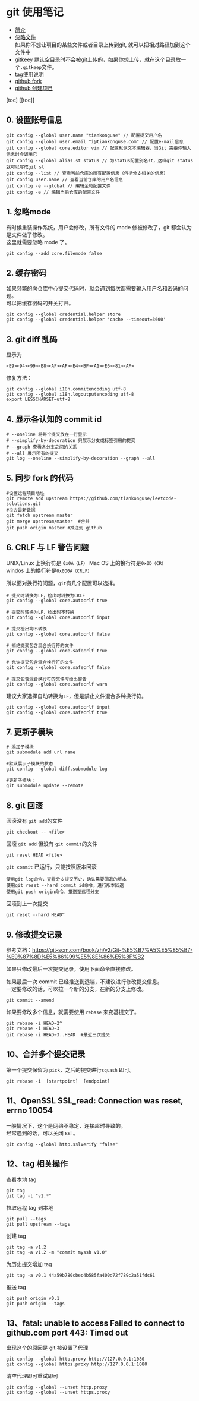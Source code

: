 # git 使用笔记

* [简介](git.md)
* [忽略文件](gitignore.md)  
  如果你不想让项目的某些文件或者目录上传到git, 就可以把相对路径加到这个文件中
* [gitkeey](gitkeep.md)
  默认空目录时不会被git上传的，如果你想上传，就在这个目录放一个`.gitkeep`文件。  
* [tag使用说明](tag.md)
* [github fork](fork.md)
* [github 创建项目](start.md)

[toc]
[[toc]]



## 0. 设置账号信息  




``` 
git config --global user.name "tiankonguse" // 配置提交用户名
git config --global user.email "i@tiankonguse.com" // 配置e-mail信息
git config --global core.editor vim // 配置默认文本编辑器，当Git 需要你输入信息时会调用它
git config --global alias.st status // 为status配置别名st，这样git status就可以写成git st
git config --list // 查看当前仓库的所有配置信息（包括分支相关的信息）
git config user.name // 查看当前仓库的用户名信息
git config -e --global // 编辑全局配置文件
git config -e // 编辑当前仓库的配置文件  
```


## 1. 忽略mode  


有时候重装操作系统，用户会修改，所有文件的 mode 修被修改了，git 都会认为是文件做了修改。  
这里就需要忽略 mode 了。  


```
git config --add core.filemode false  
```


## 2. 缓存密码  


如果频繁的向仓库中心提交代码时，就会遇到每次都需要输入用户名和密码的问题。  
可以把缓存密码的开关打开。  


```
git config --global credential.helper store  
git config --global credential.helper 'cache --timeout=3600'  
```


## 3. git diff 乱码


显示为 

```
<E9><94><99><E8><AF><AF><E4><BF><A1><E6><81><AF>
```

修复方法：  

```
git config --global i18n.commitencoding utf-8
git config --global i18n.logoutputencoding utf-8
export LESSCHARSET=utf-8
```

## 4. 显示各认知的 commit id

```
# --oneline 将每个提交放在一行显示
# --simplify-by-decoration 只展示分支或标签引用的提交
# --graph 查看各分支之间的关系
# --all 展示所有的提交
git log --oneline --simplify-by-decoration --graph --all
```


## 5. 同步 fork 的代码


```
#设置远程项目地址
git remote add upstream https://github.com/tiankonguse/leetcode-solutions.git  
#拉去最新数据
git fetch upstream master  
git merge upstream/master  #合并  
git push origin master #推送到 github  
```


## 6. CRLF 与 LF 警告问题  


UNIX/Linux  上换行符是 `0x0A（LF）`
Mac OS 上的换行符是`0x0D（CR）`  
windos 上的换行符是`0x0D0A（CRLF）`


所以面对换行符问题，`git`有几个配置可以选择。  


```
# 提交时转换为LF，检出时转换为CRLF
git config --global core.autocrlf true

# 提交时转换为LF，检出时不转换
git config --global core.autocrlf input

# 提交检出均不转换
git config --global core.autocrlf false

# 拒绝提交包含混合换行符的文件
git config --global core.safecrlf true

# 允许提交包含混合换行符的文件
git config --global core.safecrlf false

# 提交包含混合换行符的文件时给出警告
git config --global core.safecrlf warn

```


建议大家选择自动转换为`LF`，但是禁止文件混合多种换行符。  


```
git config --global core.autocrlf input
git config --global core.safecrlf true
```


## 7. 更新子模块  


```
# 添加子模块
git submodule add url name

#默认展示子模块的状态
git config --global diff.submodule log

#更新子模块：
git submodule update --remote
```

## 8. git 回滚


回滚没有 `git add`的文件 


```
git checkout -- <file>
```

回滚 `git add` 但没有 `git commit`的文件

```
git reset HEAD <file>
```


`git commit` 已运行，只能按照版本回滚


```
使用git log命令，查看分支提交历史，确认需要回退的版本
使用git reset --hard commit_id命令，进行版本回退
使用git push origin命令，推送至远程分支
```

回滚到上一次提交


```
git reset --hard HEAD^ 
```


## 9. 修改提交记录

参考文档：https://git-scm.com/book/zh/v2/Git-%E5%B7%A5%E5%85%B7-%E9%87%8D%E5%86%99%E5%8E%86%E5%8F%B2  


如果只修改最后一次提交记录，使用下面命令直接修改。  


如果最后一次 commit 已经推送到远端，不建议进行修改提交信息。  
一定要修改的话，可以拉一个新的分支，在新的分支上修改。  

```
git commit --amend
```

如果要修改多个信息，就需要使用 `rebase` 来变基提交了。  


```
git rebase -i HEAD~2^
git rebase -i HEAD~3
git rebase -i HEAD~3..HEAD  #最近三次提交
```

## 10、合并多个提交记录

第一个提交保留为 `pick`，之后的提交进行`squash` 即可。  

```
git rebase -i  [startpoint]  [endpoint]
```

## 11、OpenSSL SSL_read: Connection was reset, errno 10054  


一般情况下，这个是网络不稳定，连接超时导致的。  
经常遇到的话，可以关闭 ssl 。  


```
git config --global http.sslVerify "false"
```


## 12、tag 相关操作


查看本地 tag


```
git tag
git tag -l "v1.*"
```



拉取远程 tag 到本地

```
git pull --tags
git pull upstream --tags
```


创建 tag

```
git tag -a v1.2
git tag -a v1.2 -m "commit myssh v1.0"
```


为历史提交增加 tag


```
git tag -a v0.1 44a59b780cbec4b585fa400d72f789c2a51fdc61
```


推送 tag 


```
git push origin v0.1
git push origin --tags 
```


## 13、fatal: unable to access Failed to connect to github.com port 443: Timed out


出现这个的原因是 git 被设置了代理

```
git config --global http.proxy http://127.0.0.1:1080
git config --global https.proxy http://127.0.0.1:1080
```

清空代理即可重试即可

```
git config --global --unset http.proxy
git config --global --unset https.proxy
```